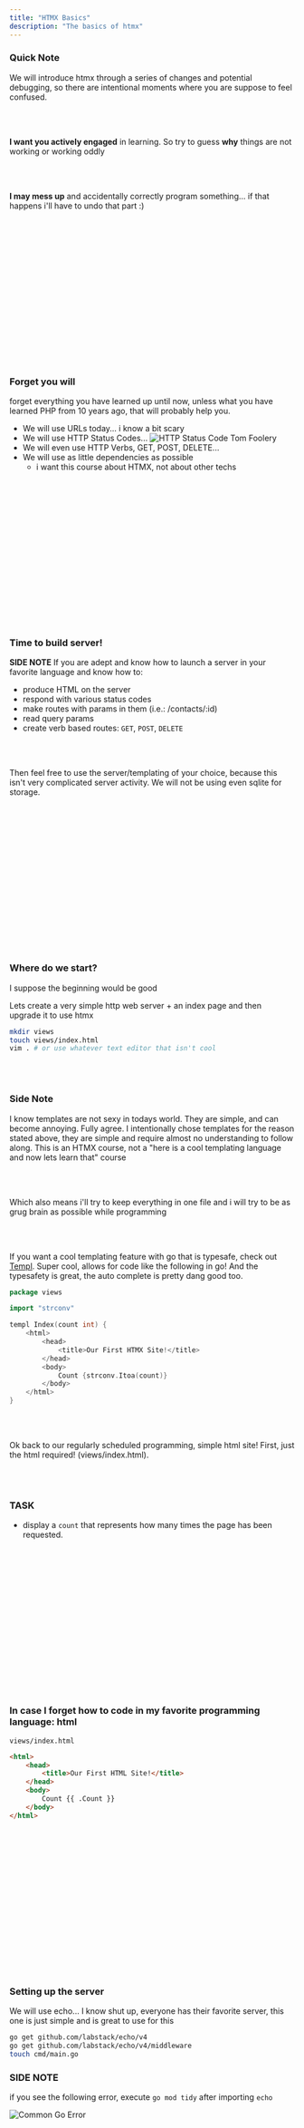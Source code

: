```yaml
---
title: "HTMX Basics"
description: "The basics of htmx"
---
```


### Quick Note
We will introduce htmx through a series of changes and potential debugging, so
there are intentional moments where you are suppose to feel confused.

<br/>
<br/>

**I want you actively engaged** in learning.  So try to guess **why** things
are not working or working oddly

<br/>
<br/>

**I may mess up** and accidentally correctly program something... if that
happens i'll have to undo that part :)

<br/>
<br/>
<br/>
<br/>
<br/>
<br/>
<br/>
<br/>
<br/>
<br/>
<br/>
<br/>
<br/>
<br/>
<br/>


### Forget you will
forget everything you have learned up until now, unless what you have learned
PHP from 10 years ago, that will probably help you.

* We will use URLs today... i know a bit scary
* We will use HTTP Status Codes...
![HTTP Status Code Tom Foolery](./images/200.jpg)
* We will even use HTTP Verbs, GET, POST, DELETE...
* We will use as little dependencies as possible
  - i want this course about HTMX, not about other techs

<br/>
<br/>
<br/>
<br/>
<br/>
<br/>
<br/>
<br/>
<br/>
<br/>
<br/>
<br/>
<br/>
<br/>
<br/>

### Time to build server!
**SIDE NOTE** If you are adept and know how to launch a server in your favorite language and know how to:
* produce HTML on the server
* respond with various status codes
* make routes with params in them (i.e.: /contacts/:id)
* read query params
* create verb based routes: `GET`, `POST`, `DELETE`

<br/>
<br/>

Then feel free to use the server/templating of your choice, because this isn't
very complicated server activity.  We will not be using even sqlite for storage.

<br/>
<br/>
<br/>
<br/>
<br/>
<br/>
<br/>
<br/>
<br/>
<br/>
<br/>
<br/>
<br/>
<br/>
<br/>


### Where do we start?
I suppose the beginning would be good

Lets create a very simple http web server + an index page and then upgrade it
to use htmx

```bash
mkdir views
touch views/index.html
vim . # or use whatever text editor that isn't cool
```

<br/>
<br/>

### Side Note
I know templates are not sexy in todays world.  They are simple, and can become
annoying.  Fully agree.  I intentionally chose templates for the reason stated
above, they are simple and require almost no understanding to follow along.
This is an HTMX course, not a "here is a cool templating language and now lets
learn that" course

<br/>
<br/>

Which also means i'll try to keep everything in one file and i will try to be
as grug brain as possible while programming

<br/>
<br/>

If you want a cool templating feature with go that is typesafe, check out
[Templ](https://templ.guide).  Super cool, allows for code like the following
in go!  And the typesafety is great, the auto complete is pretty dang good too.

```go
package views

import "strconv"

templ Index(count int) {
    <html>
        <head>
            <title>Our First HTMX Site!</title>
        </head>
        <body>
            Count {strconv.Itoa(count)}
        </body>
    </html>
}
```

<br/>
<br/>

Ok back to our regularly scheduled programming, simple html site!  First, just
the html required! (views/index.html).

<br/>
<br/>

### TASK
* display a `count` that represents how many times the page has been requested.


<br/>
<br/>
<br/>
<br/>
<br/>
<br/>
<br/>
<br/>
<br/>
<br/>
<br/>
<br/>
<br/>
<br/>
<br/>

### In case I forget how to code in my favorite programming language: html
`views/index.html`

```html
<html>
    <head>
        <title>Our First HTML Site!</title>
    </head>
    <body>
        Count {{ .Count }}
    </body>
</html>
```

<br/>
<br/>
<br/>
<br/>
<br/>
<br/>
<br/>
<br/>
<br/>
<br/>
<br/>
<br/>
<br/>
<br/>
<br/>

### Setting up the server
We will use echo... I know shut up, everyone has their favorite server, this
one is just simple and is great to use for this

```bash
go get github.com/labstack/echo/v4
go get github.com/labstack/echo/v4/middleware
touch cmd/main.go
```

### SIDE NOTE
if you see the following error, execute `go mod tidy` after importing `echo`

![Common Go Error](./images/go-error.png)

<br/>
<br/>
<br/>
<br/>
<br/>
<br/>
<br/>
<br/>
<br/>
<br/>
<br/>
<br/>
<br/>
<br/>
<br/>

### In case I forget

```go
package main

import (
	"html/template"
	"io"

	"github.com/labstack/echo/v4"
	"github.com/labstack/echo/v4/middleware"
)

type Template struct {
    tmpl *template.Template
}

func newTemplate() *Template {
    return &Template{
        tmpl: template.Must(template.ParseGlob("views/*.html")),
    }
}

func (t *Template) Render(w io.Writer, name string, data interface{}, c echo.Context) error {
    return t.tmpl.ExecuteTemplate(w, name, data)
}

type Count struct {
    Count int
}

func main() {

    e := echo.New()

    count := Count{Count: 0}

    e.Renderer = newTemplate()
    e.Use(middleware.Logger())

    e.GET("/", func(c echo.Context) error {
        count.Count++
        return c.Render(200, "index.html", count)
    });

    e.Logger.Fatal(e.Start(":42069"))
}
```

<br/>
<br/>
<br/>
<br/>
<br/>
<br/>
<br/>
<br/>
<br/>
<br/>
<br/>
<br/>
<br/>
<br/>
<br/>

### s/html/htmx
Ok!  Lets get into the ackshual course!

<br/>
<br/>

Lets do the following:
* add an endpoint `POST /count` to that increments the count value and returns the index.html page
* remove the incrementing in the `GET /` route
* add a button to the html

<br/>
<br/>
<br/>
<br/>
<br/>
<br/>
<br/>
<br/>
<br/>
<br/>
<br/>
<br/>
<br/>
<br/>
<br/>

### Code Updates
```go
    e.GET("/", func(c echo.Context) error {
        return c.Render(200, "index.html", count)
    });

    e.POST("/count", func(c echo.Context) error {
        count.Count++
        return c.Render(200, "index.html", count)
    });
```

**views/index.html**
```html
<html>
    <head>
        <title>Our First HTML Site!</title>
        <script src="https://unpkg.com/htmx.org/dist/htmx.min.js"></script>
    </head>
    <body>
        Count {{ .Count }}
        <button hx-post="/count">Moar Count</button>
    </body>
</html>
```

<br/>
<br/>
<br/>
<br/>
<br/>
<br/>
<br/>
<br/>
<br/>
<br/>
<br/>
<br/>
<br/>
<br/>
<br/>

### What in the world has happened?
I don't think i like these results... What is going on?

<br/>
<br/>

I think its time to introduce HTMX in a more structured way... don't you think?

<br/>
<br/>
<br/>
<br/>
<br/>
<br/>
<br/>
<br/>
<br/>
<br/>
<br/>
<br/>
<br/>
<br/>
<br/>

### Principle: HATEOAS
* Hypermedia As The Engine Of Application State
* Does that mean HTML is finally a programming language?
* Does that mean I am an HTML Engineer?

<br/>
<br/>

Its existed for a long time
[HATEOAS Circa 2011](https://steveklabnik.com/writing/some-people-understand-rest-and-http)

<br/>
<br/>
<br/>
<br/>
<br/>
<br/>
<br/>
<br/>
<br/>
<br/>
<br/>
<br/>
<br/>
<br/>
<br/>

### Excalidraw how htmx works
The easiest way to understand htmx is to see it drawn out

<br/>
<br/>
<br/>
<br/>
<br/>
<br/>
<br/>
<br/>
<br/>
<br/>
<br/>
<br/>
<br/>
<br/>
<br/>

### Common Arguments
**Aren't servers suppose to respond with JSON?**
- What if I need a different view?
- Why would my server understand the representation of the client?

<br/>
<br/>

#### 1. Accept Header
You get your cake and you can eat it too.

[Accept Header](https://developer.mozilla.org/en-US/docs/Web/HTTP/Headers/Accept)
![Accept MDN Headers Page](./images/AcceptHeaders.png)

#### 2. An important concept about state
In general, every time you take a state and interpret it you have a chance for
business logic bug

**Current Approach**
1. your server knows the state and produces a "view" into it (json being most popular)
1. that view is transfered across the turtles
1. that view is then decoded by the client (typically JSON.parse)
1. reconcile current state to new state
1. determine what views should be updated

**HTMX Approach**
1. your server knows the state and produces a "view" (html)
1. that view is transfered across the turtles
1. that view is then decoded by the htmx and placed according to the rules set on the originating element
  - this contains a slight lie

<br/>
<br/>

**Isn't producing HTML Slow?**
- No, its quite simple why

<br/>
<br/>

**Seems like HTMX is for backend devs**
- No serious UI/UX engineer would use htmx.... right?

<br/>
<br/>
<br/>
<br/>
<br/>
<br/>
<br/>
<br/>
<br/>
<br/>
<br/>
<br/>
<br/>
<br/>
<br/>

### HTMXify: One more time
Any element can have attributes that trigger htmx interactivity.

```HTML
<div hx-get="/some/resource">
</div>
```

<br/>
<br/>

**What happens**
1. htmx will bind an `onClick` handler on the `div` above
1. when the div is clicked a `GET` request will be made to `/some/resource`
1. when the server responds the contents of `div` will be swapped out and replaced with the servers response

<br/>
<br/>
<br/>
<br/>
<br/>
<br/>
<br/>
<br/>
<br/>
<br/>
<br/>
<br/>
<br/>
<br/>
<br/>

### So what happened and lets fixed it!
* lets debug what happened
* lets fix the issue!

<br/>
<br/>
<br/>
<br/>
<br/>
<br/>
<br/>
<br/>
<br/>
<br/>
<br/>
<br/>
<br/>
<br/>
<br/>

### Do we like this?
Well... its not "efficient" ... lets make it efficient?
* lets first remove all the extra html
* lets reduce it down to just count

<br/>
<br/>
<br/>
<br/>
<br/>
<br/>
<br/>
<br/>
<br/>
<br/>
<br/>
<br/>
<br/>
<br/>
<br/>

